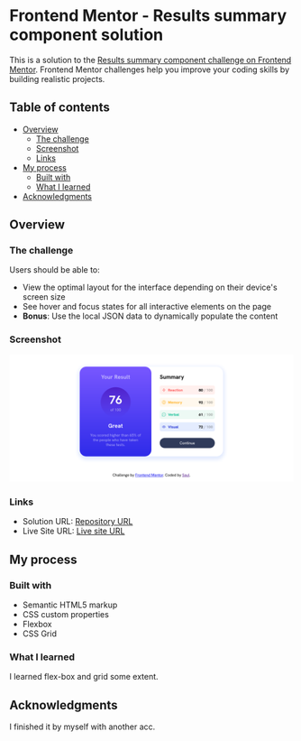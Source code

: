 # Frontend Mentor - Results summary component solution

This is a solution to the [Results summary component challenge on Frontend Mentor](https://www.frontendmentor.io/challenges/results-summary-component-CE_K6s0maV). Frontend Mentor challenges help you improve your coding skills by building realistic projects.

## Table of contents

- [Overview](#overview)
  - [The challenge](#the-challenge)
  - [Screenshot](#screenshot)
  - [Links](#links)
- [My process](#my-process)
  - [Built with](#built-with)
  - [What I learned](#what-i-learned)
- [Acknowledgments](#acknowledgments)

## Overview

### The challenge

Users should be able to:

- View the optimal layout for the interface depending on their device's screen size
- See hover and focus states for all interactive elements on the page
- **Bonus**: Use the local JSON data to dynamically populate the content

### Screenshot

![](./screenshot.png)

### Links

- Solution URL: [Repository URL](https://github.com/MgMyatHtayKhant/results-summary-component)
- Live Site URL: [Live site URL](https://glittery-raindrop-c6a2e0.netlify.app/)

## My process

### Built with

- Semantic HTML5 markup
- CSS custom properties
- Flexbox
- CSS Grid

### What I learned

I learned flex-box and grid some extent.

## Acknowledgments

I finished it by myself with another acc.

